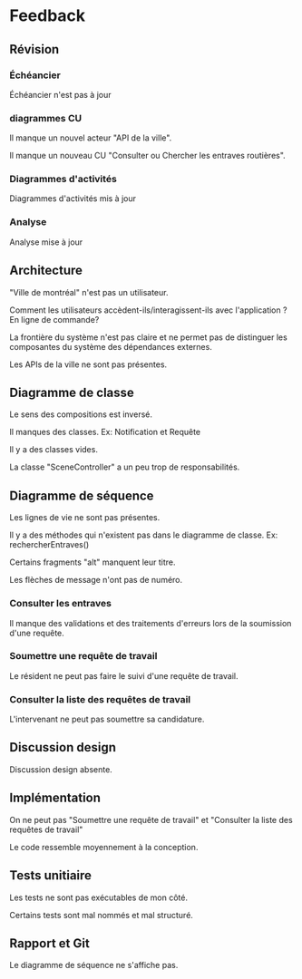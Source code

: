 # Feedback

## Révision

### Échéancier

Échéancier n'est pas à jour

### diagrammes CU 

Il manque un nouvel acteur "API de la ville".

Il manque un nouveau CU "Consulter ou Chercher les entraves routières".

### Diagrammes d'activités 

Diagrammes d'activités mis à jour 

### Analyse

Analyse mise à jour

## Architecture

"Ville de montréal" n'est pas un utilisateur.

Comment les utilisateurs accèdent-ils/interagissent-ils avec l'application ? En ligne de commande?

La frontière du système n'est pas claire et ne permet pas de distinguer les composantes du système des dépendances externes.

Les APIs de la ville ne sont pas présentes.

## Diagramme de classe

Le sens des compositions est inversé.

Il manques des classes. Ex: Notification et Requête

Il y a des classes vides.

La classe "SceneController" a un peu trop de responsabilités.

## Diagramme de séquence 

Les lignes de vie ne sont pas présentes.

Il y a des méthodes qui n'existent pas dans le diagramme de classe. Ex: rechercherEntraves()

Certains fragments "alt" manquent leur titre.

Les flèches de message n'ont pas de numéro.

### Consulter les entraves

Il manque des validations et des traitements d'erreurs lors de la soumission d'une requête.

### Soumettre une requête de travail

Le résident ne peut pas faire le suivi d'une requête de travail.

### Consulter la liste des requêtes de travail

L'intervenant ne peut pas soumettre sa candidature.

## Discussion design

Discussion design absente.

## Implémentation

On ne peut pas "Soumettre une requête de travail" et "Consulter la liste des requêtes de travail"

Le code ressemble moyennement à la conception.

## Tests unitiaire

Les tests ne sont pas exécutables de mon côté.

Certains tests sont mal nommés et mal structuré.

## Rapport et Git

Le diagramme de séquence ne s'affiche pas.
